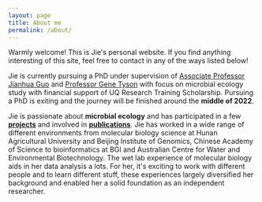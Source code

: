 ```yaml
---
layout: page
title: About me
permalink: /about/
---
```


Warmly welcome! This is Jie's personal website. If you find anything interesting of this site, feel free to contact in any of the ways listed below!

Jie is currently pursuing a PhD under supervision of [Associate Professor Jianhua Guo](https://researchers.uq.edu.au/researcher/3045) and [Professor Gene Tyson](https://www.qut.edu.au/about/our-people/academic-profiles/gene.tyson) with focus on microbial ecology study with financial support of UQ Research Training Scholarship. Pursuing a PhD is exiting and the journey will be finished around the **middle of 2022**.

Jie is passionate about **microbial ecology** and has participated in a few **[projects](https://jlli6t.github.io/projects/index.html)** and involved in **[publications](https://scholar.google.com/citations?hl=zh-CN&user=s_Uga6sAAAAJ)**. Jie has worked in a wide range of different environments from molecular biology science at Hunan Agricultural University and Beijing Institute of Genomics, Chinese Academy of Science to bioinformatics at BGI and Australian Centre for Water and Environmental Biotechnology. The wet lab experience of molecular biology aids in her data analysis a lots. For her, it's exciting to work with different people and to learn different stuff, these experiences largely diversified her background and enabled her a solid foundation as an independent researcher.
